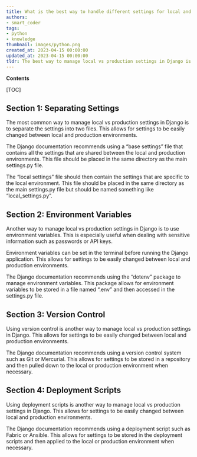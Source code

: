 ```yaml
---
title: What is the best way to handle different settings for local and production environments in django?
authors:
- smart_coder
tags:
- python
- knowledge
thumbnail: images/python.png
created_at: 2023-04-15 00:00:00
updated_at: 2023-04-15 00:00:00
tldr: The best way to manage local vs production settings in Django is to use environment variables.
---
```


**Contents**

[TOC]

## Section 1: Separating Settings

The most common way to manage local vs production settings in Django is to separate the settings into two files. This allows for settings to be easily changed between local and production environments.

The Django documentation recommends using a “base settings” file that contains all the settings that are shared between the local and production environments. This file should be placed in the same directory as the main settings.py file.

The “local settings” file should then contain the settings that are specific to the local environment. This file should be placed in the same directory as the main settings.py file but should be named something like “local_settings.py”.

## Section 2: Environment Variables

Another way to manage local vs production settings in Django is to use environment variables. This is especially useful when dealing with sensitive information such as passwords or API keys.

Environment variables can be set in the terminal before running the Django application. This allows for settings to be easily changed between local and production environments.

The Django documentation recommends using the “dotenv” package to manage environment variables. This package allows for environment variables to be stored in a file named “.env” and then accessed in the settings.py file.

## Section 3: Version Control

Using version control is another way to manage local vs production settings in Django. This allows for settings to be easily changed between local and production environments.

The Django documentation recommends using a version control system such as Git or Mercurial. This allows for settings to be stored in a repository and then pulled down to the local or production environment when necessary.

## Section 4: Deployment Scripts

Using deployment scripts is another way to manage local vs production settings in Django. This allows for settings to be easily changed between local and production environments.

The Django documentation recommends using a deployment script such as Fabric or Ansible. This allows for settings to be stored in the deployment scripts and then applied to the local or production environment when necessary.
